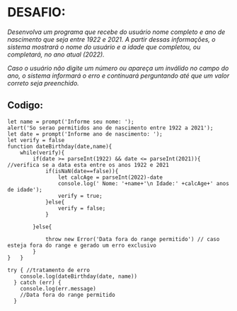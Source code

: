 # DESAFIO:

*Desenvolva um programa que recebe do usuário nome completo e ano de nascimento que seja entre 1922 e 2021. A partir dessas informações, o sistema mostrará o nome do usuário e a idade que completou, ou completará, no ano atual (2022).*

*Caso o usuário não digite um número ou apareça um inválido no campo do ano, o sistema informará o erro e continuará perguntando até que um valor correto seja preenchido.*


## Codigo:

    let name = prompt('Informe seu nome: ');
    alert('So serao permitidos ano de nascimento entre 1922 a 2021');
    let date = prompt('Informe ano de nascimento: ');
    let verify = false
    function dateBirthday(date,name){
        while(verify){
            if(date >= parseInt(1922) && date <= parseInt(2021)){ //verifica se a data esta entre os anos 1922 e 2021
                if(isNaN(date==false)){
                    let calcAge = parseInt(2022)-date
                    console.log(' Nome: '+name+'\n Idade:' +calcAge+' anos de idade');
                    verify = true;
                }else{
                    verify = false;
                }
                
            }else{
                
                throw new Error('Data fora do range permitido') // caso esteja fora do range e gerado um erro exclusivo
            }
    }   }
    
    try { //tratamento de erro
        console.log(dateBirthday(date, name))
      } catch (err) {
        console.log(err.message)
        //Data fora do range permitido
      }
